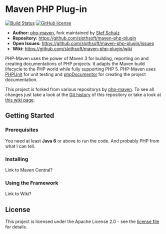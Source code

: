 #  Maven PHP Plug-in

[![Build Status](https://travis-ci.org/slothsoft/maven-php-plugin.svg?branch=master)](https://travis-ci.org/slothsoft/maven-php-plugin) [![GitHub license](https://img.shields.io/badge/license-Apache%20License%202.0-blue.svg?style=flat)](http://www.apache.org/licenses/LICENSE-2.0)

- **Author:** [php-maven](https://github.com/php-maven), fork maintained by [Stef Schulz](mailto:s.schulz@slothsoft.de)
- **Repository:** <https://github.com/slothsoft/maven-php-plugin>
- **Open Issues:** <https://github.com/slothsoft/maven-php-plugin/issues>
- **Wiki:** <https://github.com/slothsoft/maven-php-plugin/wiki>

PHP-Maven uses the power of Maven 3 for building, reporting on and creating documentations of PHP projects. It adapts the Maven build lifecycle to the PHP world while fully supporting PHP 5. PHP-Maven uses [PHPUnit](http://www.phpunit.de/) for unit testing and [phpDocumentor](http://www.phpdoc.org/) for creating the project documentation.

This project is forked from various repositorys by [php-maven](https://github.com/php-maven). To see all changes just take a look at the [Git history](https://github.com/slothsoft/maven-php-plugin/commits/master) of this repository or take a look at [this wiki page](https://github.com/slothsoft/maven-php-plugin/wiki/ForkUpdates).



## Getting Started

### Prerequisites

You need at least **Java 6** or above to run the code. And probably PHP from what I can tell.



### Installing

Link to Maven Central?



### Using the Framework

Link to Wiki?
     


## License

This project is licensed under the Apache License 2.0 - see the [license file](https://github.com/php-maven/phpmaven-common-parent/blob/master/LICENSE) for details.
